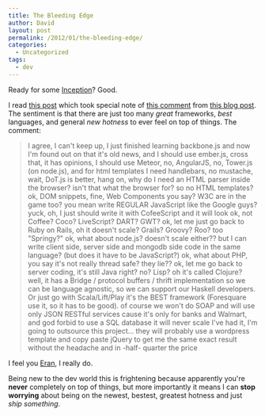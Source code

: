 ```yaml
---
title: The Bleeding Edge
author: David
layout: post
permalink: /2012/01/the-bleeding-edge/
categories:
  - Uncategorized
tags:
  - dev
---
```

Ready for some [Inception](http://inception.davepedu.com/)? Good.

I read [this post](http://tilomitra.com/the-crazy-world-of-code/
) which took special note of [this comment](http://www.zemanta.com/fruitblog/i-bet-you-over-engineered-your-startup/#comment-583120247
) from [this blog post](http://www.zemanta.com/fruitblog/i-bet-you-over-engineered-your-startup/
). The sentiment is that there are just too many *great* frameworks, *best* languages, and general *new hotness* to ever feel on top of things. The comment:



> I agree, I can't keep up, I just finished learning backbone.js and now I'm found out on that it's old news, and I should use ember.js, cross that, it has opinions, I should use Meteor, no, AngularJS, no, Tower.js (on node.js), and for html templates I need handlebars, no mustache, wait, DoT.js is better, hang on, why do I need an HTML parser inside the browser? isn't that what the browser for? so no HTML templates? ok, DOM snippets, fine, Web Components you say? W3C are in the game too? you mean write REGULAR JavaScript like the Google guys? yuck, oh, I just should write it with CofeeScript and it will look ok, not Coffee? Coco? LiveScript? DART? GWT? ok, let me just go back to Ruby on Rails, oh it doesn't scale? Grails? Groovy? Roo? too "Springy?" ok, what about node.js? doesn't scale either?? but I can write client side, server side and mongodb side code in the same language? (but does it have to be JavaScript?) ok, what about PHP, you say it's not really thread safe? they lie?? ok, let me go back to server coding, it's still Java right? no? Lisp? oh it's called Clojure? well, it has a Bridge / protocol buffers / thrift implementation so we can be language agnostic, so we can support our Haskell developers. Or just go with Scala/Lift/Play it's the BEST framework (Foresquare use it, so it has to be good). of course we won't do SOAP and will use only JSON RESTful services cause it's only for banks and Walmart, and god forbid to use a SQL database it will never scale I've had it, I'm going to outsource this project... they will probably use a wordpress template and copy paste jQuery to get me the same exact result without the headache and in -half- quarter the price

I feel you [Eran](http://twitter.com/eranation), I really do.

Being new to the dev world this is frightening because apparently you're **never** completely on top of things, but more importantly it means I can **stop worrying** about being on the newest, bestest, greatest hotness and just *ship something*.

